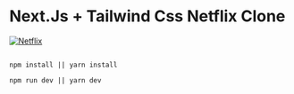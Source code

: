 # Next.Js + Tailwind Css Netflix Clone

[![Netflix](https://i.postimg.cc/q7wtGjRB/Web-capture-28-7-2022-155559-localhost.jpg)](https://github.com/borhan-dev/)

```

npm install || yarn install

npm run dev || yarn dev

```
